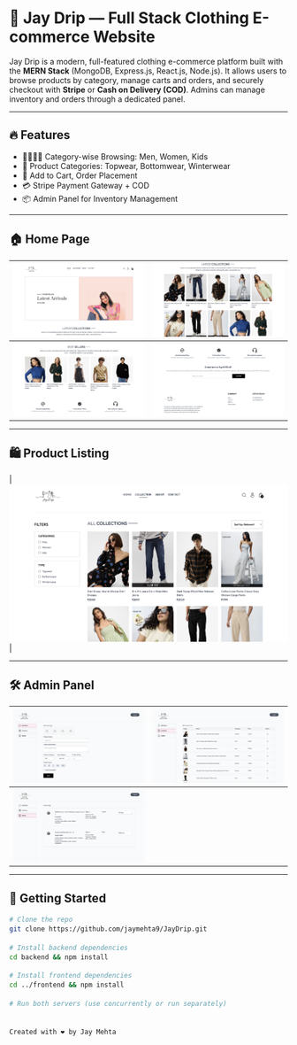 # 👕 Jay Drip — Full Stack Clothing E-commerce Website

Jay Drip is a modern, full-featured clothing e-commerce platform built with the **MERN Stack** (MongoDB, Express.js, React.js, Node.js). It allows users to browse products by category, manage carts and orders, and securely checkout with **Stripe** or **Cash on Delivery (COD)**. Admins can manage inventory and orders through a dedicated panel.

---

## 🔥 Features

- 👨‍👩‍👧‍👦 Category-wise Browsing: Men, Women, Kids
- 👕 Product Categories: Topwear, Bottomwear, Winterwear
- 🛒 Add to Cart, Order Placement
- 💳 Stripe Payment Gateway + COD
- 📦 Admin Panel for Inventory Management

---

## 🏠 Home Page

| ![](./screenshots/Home1.png) | ![](./screenshots/Home2.png) |
|-----------------------------|------------------------------|
| ![](./screenshots/Home3.png) | ![](./screenshots/home4.png) |

---

## 🛍️ Product Listing

| ![](./screenshots/Product.png) |

---

## 🛠️ Admin Panel

| ![](./screenshots/Admin1.png) | ![](./screenshots/Admin2.png) |
|------------------------------|-------------------------------|
| ![](./screenshots/Admin3.png) |

---

## 🚀 Getting Started

```bash
# Clone the repo
git clone https://github.com/jaymehta9/JayDrip.git

# Install backend dependencies
cd backend && npm install

# Install frontend dependencies
cd ../frontend && npm install

# Run both servers (use concurrently or run separately)


Created with ❤️ by Jay Mehta